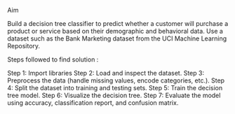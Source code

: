 Aim


Build a decision tree classifier to predict whether a customer will purchase a product or service based on their demographic and behavioral data. Use a dataset such as the Bank Marketing dataset from the UCI Machine Learning Repository.


Steps followed to find solution : 


Step 1: Import libraries 
 Step 2: Load and inspect the dataset. 
 Step 3: Preprocess the data (handle missing values, encode categories, etc.). 
 Step 4: Split the dataset into training and testing sets. 
 Step 5: Train the decision tree model. 
 Step 6: Visualize the decision tree. 
 Step 7: Evaluate the model using accuracy, classification report, and confusion matrix. 
